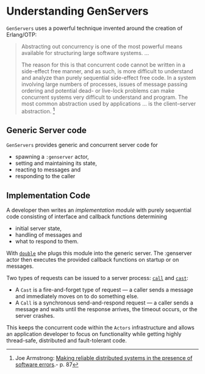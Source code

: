 # Understanding GenServers

`GenServers` uses a powerful technique invented around the creation of Erlang/OTP:

> Abstracting out concurrency is one of the most powerful means available for structuring large software systems. ...
> 
> The reason for this is that concurrent code cannot be written in a side-effect free manner, and as such, is more difficult to understand and analyze than purely sequential side-effect free code. In a system involving large numbers of processes, issues of message passing ordering and potential dead- or live-lock problems can make concurrent systems very difficult to understand and program. The most common abstraction used by applications ... is the client–server abstraction. [^1]

## Generic Server code

`GenServers` provides generic and concurrent server code for

- spawning a `:genserver` actor,
- setting and maintaining its state,
- reacting to messages and
- responding to the caller

## Implementation Code

A developer then writes an *implementation module* with purely sequential code consisting of interface and
callback functions determining 

- initial server state,
- handling of messages and
- what to respond to them.

With [`double`](@ref) she plugs this module into the generic server. The :genserver actor then executes the provided callback functions on startup or on messages.

Two types of requests can be issued to a server process: [`call`](https://juliaactors.github.io/Actors.jl/dev/api/#Actors.call) and [`cast`](https://juliaactors.github.io/Actors.jl/dev/api/#Actors.cast):

- A `Cast` is a fire-and-forget type of request — a caller sends a message and immediately moves on to do something else.
- A `Call` is a synchronous send-and-respond request — a caller sends a message and waits until the response arrives, the timeout occurs, or the server crashes.

This keeps the concurrent code within the `Actors` infrastructure and allows an application developer to focus on functionality while getting highly thread-safe, distributed and fault-tolerant code.

[^1]: Joe Armstrong: [Making reliable distributed systems in the presence of software errors](https://erlang.org/download/armstrong_thesis_2003.pdf).- p. 87